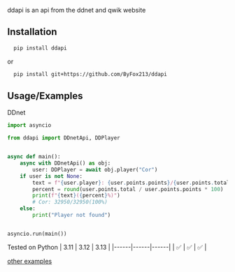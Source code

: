 ddapi is an api from the ddnet and qwik website

## Installation

```bash
  pip install ddapi
```

or

```bash
  pip install git+https://github.com/ByFox213/ddapi
```

## Usage/Examples

DDnet

```python
import asyncio

from ddapi import DDnetApi, DDPlayer


async def main():
    async with DDnetApi() as obj:
        user: DDPlayer = await obj.player("Cor")
    if user is not None:
        text = f"{user.player}: {user.points.points}/{user.points.total}"
        percent = round(user.points.total / user.points.points * 100)
        print(f"{text}({percent}%)")
        # Cor: 32950/32950(100%)
    else:
        print("Player not found")


asyncio.run(main())
```

Tested on Python
| 3.11 | 3.12 | 3.13 |
|------|------|------|
| ✅ | ✅ | ✅ |

[other examples](https://github.com/ByFox213/ddapi/tree/main/example)

